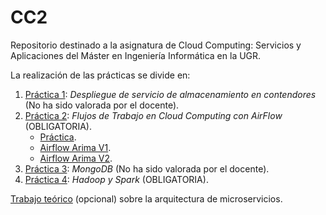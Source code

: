 # CC2
Repositorio destinado a la asignatura de Cloud Computing: Servicios y Aplicaciones del Máster en Ingeniería Informática en la UGR.

La realización de las prácticas se divide en:

1. [Práctica 1](https://github.com/Carlosma7/CC2/tree/main/Practica1): _Despliegue de servicio de almacenamiento en contendores_ (No ha sido valorada por el docente).
2. [Práctica 2](https://github.com/Carlosma7/CC2/blob/main/Practica2.pdf): _Flujos de Trabajo en Cloud Computing con AirFlow_ (OBLIGATORIA).
    * [Práctica](https://github.com/Carlosma7/cc2_airflow_practica).
    * [Airflow Arima V1](https://github.com/Carlosma7/cc2_airflow_arima_v1).
    * [Airflow Arima V2](https://github.com/Carlosma7/cc2_airflow_arima_v2).
4. [Práctica 3](https://github.com/Carlosma7/CC2/blob/main/Practica3.pdf): _MongoDB_ (No ha sido valorada por el docente).
5. [Práctica 4](https://github.com/Carlosma7/CC2/tree/main/Practica4): _Hadoop y Spark_ (OBLIGATORIA).

[Trabajo teórico](https://github.com/Carlosma7/CC2/blob/main/Arquitectura_Microservicios.pdf) (opcional) sobre la arquitectura de microservicios.
